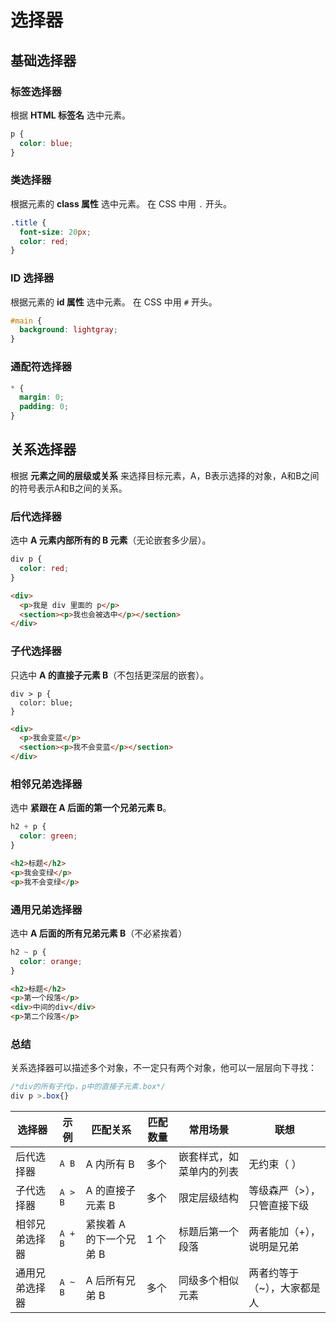 # 选择器

## 基础选择器



### 标签选择器

根据 **HTML 标签名** 选中元素。

```css
p {
  color: blue;
}
```

### 类选择器

根据元素的 **class 属性** 选中元素。
 在 CSS 中用 `.` 开头。

```css
.title {
  font-size: 20px;
  color: red;
}
```

### ID 选择器

根据元素的 **id 属性** 选中元素。
 在 CSS 中用 `#` 开头。

```css
#main {
  background: lightgray;
}

```

### 通配符选择器

```css
* {
  margin: 0;
  padding: 0;
}

```



## 关系选择器

根据 **元素之间的层级或关系** 来选择目标元素，A，B表示选择的对象，A和B之间的符号表示A和B之间的关系。

### 后代选择器 <Badge text="常用" />

选中 **A 元素内部所有的 B 元素**（无论嵌套多少层）。

```css
div p {
  color: red;
}

```

```html
<div>
  <p>我是 div 里面的 p</p>
  <section><p>我也会被选中</p></section>
</div>

```



### 子代选择器 <Badge text="常用" />

只选中 **A 的直接子元素 B**（不包括更深层的嵌套）。

```
div > p {
  color: blue;
}
```

```html
<div>
  <p>我会变蓝</p>
  <section><p>我不会变蓝</p></section>
</div>

```

### 相邻兄弟选择器 <Badge text="较少使用" type="warning" />

选中 **紧跟在 A 后面的第一个兄弟元素 B**。

```css
h2 + p {
  color: green;
}

```

```html
<h2>标题</h2>
<p>我会变绿</p>
<p>我不会变绿</p>

```

### 通用兄弟选择器<Badge text="较少使用" type="warning" />

选中 **A 后面的所有兄弟元素 B**（不必紧挨着）

```css
h2 ~ p {
  color: orange;
}

```

```html
<h2>标题</h2>
<p>第一个段落</p>
<div>中间的div</div>
<p>第二个段落</p>

```

### 总结

关系选择器可以描述多个对象，不一定只有两个对象，他可以一层层向下寻找：

```css
/*div的所有子代p，p中的直接子元素.box*/
div p >.box{}
```



| 选择器         | 示例    | 匹配关系                | 匹配数量 | 常用场景                 | 联想                        |
| -------------- | ------- | ----------------------- | -------- | ------------------------ | --------------------------- |
| 后代选择器     | `A B`   | A 内所有 B              | 多个     | 嵌套样式，如菜单内的列表 | 无约束（ ）                 |
| 子代选择器     | `A > B` | A 的直接子元素 B        | 多个     | 限定层级结构             | 等级森严（>），只管直接下级 |
| 相邻兄弟选择器 | `A + B` | 紧挨着 A 的下一个兄弟 B | 1 个     | 标题后第一个段落         | 两者能加（+），说明是兄弟   |
| 通用兄弟选择器 | `A ~ B` | A 后所有兄弟 B          | 多个     | 同级多个相似元素         | 两者约等于（~），大家都是人 |

